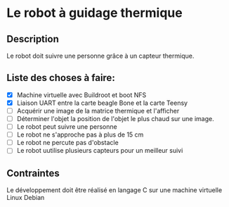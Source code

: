 # Le robot à guidage thermique
## Description
Le robot doit suivre une personne grâce à un capteur thermique.
## Liste des choses à faire:
  - [x] Machine virtuelle avec Buildroot et boot NFS
  - [x] Liaison UART entre la carte beagle Bone et la carte Teensy
  - [ ] Acquérir une image de la matrice thermique et l'afficher
  - [ ] Déterminer l'objet la position de l'objet le plus chaud sur une image.
  - [ ] Le robot peut suivre une personne
  - [ ] Le robot ne s'approche pas à plus de 15 cm
  - [ ] Le robot ne percute pas d'obstacle
  - [ ] Le robot uutilise plusieurs capteurs pour un meilleur suivi
  
  ## Contraintes
  Le développement doit être réalisé en langage C sur une machine virtuelle Linux Debian
